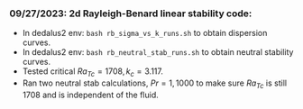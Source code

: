 ### 09/27/2023: 2d Rayleigh-Benard linear stability code:

* In dedalus2 env: ```bash rb_sigma_vs_k_runs.sh``` to obtain dispersion curves.
* In dedalus2 env: ```bash rb_neutral_stab_runs.sh``` to obtain neutral stability curves.
* Tested critical $Ra_{Tc} = 1708, k_c = 3.117$.
* Ran two neutral stab calculations, $Pr = 1, 1000$ to make sure $Ra_{Tc}$ is still 1708 and is independent of the fluid.  